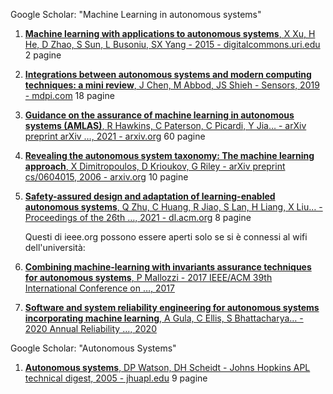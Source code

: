 Google Scholar: "Machine Learning in autonomous systems"

1. [**Machine learning with applications to autonomous systems**, X Xu, H He, D Zhao, S Sun, L Busoniu, SX Yang - 2015 - digitalcommons.uri.edu](https://digitalcommons.uri.edu/cgi/viewcontent.cgi?article=1019&context=ele_facpubs) 2 pagine

2. [**Integrations between autonomous systems and modern computing techniques: a mini review**, J Chen, M Abbod, JS Shieh - Sensors, 2019 - mdpi.com](https://www.mdpi.com/1424-8220/19/18/3897) 18 pagine

3. [**Guidance on the assurance of machine learning in autonomous systems (AMLAS)**, R Hawkins, C Paterson, C Picardi, Y Jia… - arXiv preprint arXiv …, 2021 - arxiv.org](https://arxiv.org/pdf/2102.01564) 60 pagine

4. [**Revealing the autonomous system taxonomy: The machine learning approach**, X Dimitropoulos, D Krioukov, G Riley - arXiv preprint cs/0604015, 2006 - arxiv.org](https://arxiv.org/pdf/cs/0604015) 10 pagine


5. [**Safety-assured design and adaptation of learning-enabled autonomous systems**, Q Zhu, C Huang, R Jiao, S Lan, H Liang, X Liu… - Proceedings of the 26th …, 2021 - dl.acm.org](https://dl.acm.org/doi/pdf/10.1145/3394885.3431623) 8 pagine

    Questi di ieee.org possono essere aperti solo se si è connessi al wifi dell'università:

6. [**Combining machine-learning with invariants assurance techniques for autonomous systems**, P Mallozzi - 2017 IEEE/ACM 39th International Conference on …, 2017](https://ieeexplore.ieee.org/abstract/document/7965396)

7. [**Software and system reliability engineering for autonomous systems incorporating machine learning**, A Gula, C Ellis, S Bhattacharya… - 2020 Annual Reliability …, 2020](https://ieeexplore.ieee.org/abstract/document/9153595)



Google Scholar: "Autonomous Systems"

1. [**Autonomous systems**, DP Watson, DH Scheidt - Johns Hopkins APL technical digest, 2005 - jhuapl.edu](https://secwww.jhuapl.edu/techdigest/content/techdigest/pdf/V26-N04/26-04-Watson.pdf) 9 pagine